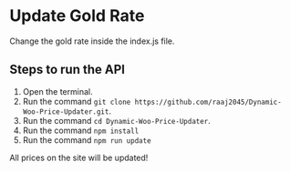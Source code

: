 # Update Gold Rate

Change the gold rate inside the index.js file.

## Steps to run the API

1. Open the terminal.
2. Run the command `git clone https://github.com/raaj2045/Dynamic-Woo-Price-Updater.git`.
3. Run the command `cd Dynamic-Woo-Price-Updater`.
4. Run the command `npm install`
5. Run the command `npm run update`

All prices on the site will be updated!
